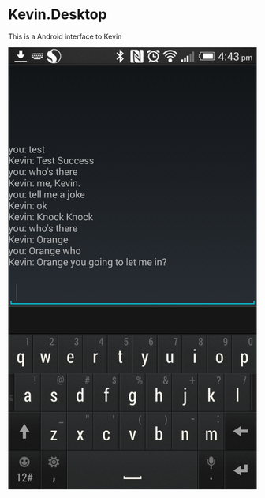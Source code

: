 Kevin.Desktop
==========
This is a Android interface to Kevin

![alt tag](https://raw.githubusercontent.com/OperationKevin/Kevin.Android/master/show.png)
